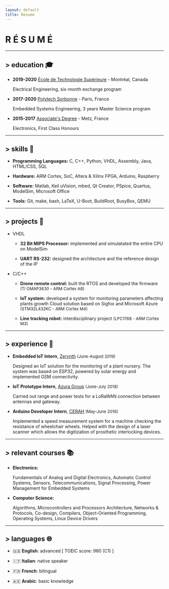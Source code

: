 ```yaml
---
layout: default
title: Resume
---
```


# __R É S U M É__

---

## > education 🎓

* **2019-2020** [École de Technologie Supérieure] - Montréal, Canada

	Electrical Engineering, six-month exchange program

* **2017-2020** [Polytech Sorbonne] - Paris, France

	Embedded Systems Engineering, 3 years Master Science program

* **2015-2017** [Associate's Degree] - Metz, France

	Electronics, First Class Honours

---

## > skills 🔧

* **Programming Languages:** C, C++, Python, VHDL, Assembly, Java, HTML/CSS, SQL

* **Hardware:** ARM Cortex, SoC, Altera & Xilinx FPGA, Arduino, Raspberry

* **Software:** Matlab, Keil uVision, mbed, Qt Creator, PSpice, Quartus, ModelSim, Microsoft Office

* **Tools:** Git, make, bash, LaTeX, U-Boot, BuildRoot, BusyBox, QEMU

---

## > projects 🚀

* VHDL

	* **32 Bit MIPS Processor:** implemented and simulatated the entire CPU on ModelSim

	* **UART RS-232:** designed the architecture and the reference design of the IP

* C/C++

	* **Drone remote control:** built the RTOS and developed the firmware <font size="2">(TI OMAP3630 - ARM Cortex A8)</font>

	* **IoT system:** developed a system for monitoring parameters affecting plants growth
	Cloud solution based on Sigfox and Microsoft Azure <font size="2">(STM32L432KC - ARM Cortex M4)</font>

	* **Line tracking robot:** interdisciplinary project <font size="2">(LPC1768 - ARM Cortex M3)</font>

---

## > experience 👔

* **Embedded IoT Intern**, [Zerynth] <font size="2">(June-August 2019)</font>

	Designed an IoT solution for the monitoring of a plant nursery. The system was based on ESP32, powered by solar energy and implemented GSM connectivity.

* **IoT Prototype Intern**, [Azura Group] <font size="2">(June-July 2018)</font>

	Carried out range and power tests for a LoRaWAN connection between antennas and gateway.

* **Arduino Developer Intern**, [CERAH] <font size="2">(May-June 2016)</font>

	Implemented a speed measurement system for a machine checking the resistance of wheelchair wheels. Helped with the design of a laser scanner which allows the digitization of prosthetic interlocking devices.

---

## > relevant courses 📚

* **Electronics:**

	Fundamentals of Analog and Digital Electronics, Automatic Control Systems, Sensors,
Telecommunications, Signal Processing, Power Management for Embedded Systems

* **Computer Science:**

	Algorithms, Microcontrollers and Processors Architecture, Networks & Protocols, Co-design,
Compilers, Object-Oriented Programming, Operating Systems, Linux Device Drivers

---

## > languages 🌐

* 🇬🇧 **English**: advanced [ TOEIC score: 960 (C1) ]

* 🇮🇹 **Italian**: native speaker

* 🇫🇷 **French**: bilingual

* 🇦🇪 **Arabic**: basic knowledge


[École de Technologie Supérieure]: https://www.etsmtl.ca/
[Polytech Sorbonne]: https://www.polytech.sorbonne-universite.fr/
[Associate's Degree]: https://www.univ-lorraine.fr/
[Zerynth]: https://www.zerynth.com
[Azura Group]: https://www.azura-group.com/en
[CERAH]: https://www.invalides.fr/le-centre-detudes-et-de-recherche-sur-lappareillage-des-handicapes
